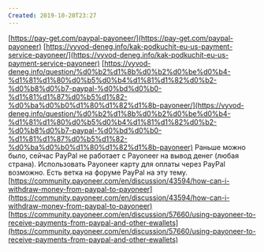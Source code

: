 ```yaml
---
Created: 2019-10-20T23:27
---
```

[https://pay-get.com/paypal-payoneer/](https://pay-get.com/paypal-payoneer)
[https://vyvod-deneg.info/kak-podkuchit-eu-us-payment-service-payoneer/](https://vyvod-deneg.info/kak-podkuchit-eu-us-payment-service-payoneer)
[https://vyvod-deneg.info/question/%d0%b2%d1%8b%d0%b2%d0%be%d0%b4-%d1%81%d1%80%d0%b5%d0%b4%d1%81%d1%82%d0%b2-%d0%b8%d0%b7-paypal-%d0%bd%d0%b0-%d1%81%d1%87%d0%b5%d1%82-%d0%ba%d0%b0%d1%80%d1%82%d1%8b-payoneer/](https://vyvod-deneg.info/question/%d0%b2%d1%8b%d0%b2%d0%be%d0%b4-%d1%81%d1%80%d0%b5%d0%b4%d1%81%d1%82%d0%b2-%d0%b8%d0%b7-paypal-%d0%bd%d0%b0-%d1%81%d1%87%d0%b5%d1%82-%d0%ba%d0%b0%d1%80%d1%82%d1%8b-payoneer)
Раньше можно было, сейчас PayPal не работает с Payoneer на вывод денег (любая страна). Использовать Payoneer карту для оплаты через PayPal возможно. Есть ветка на форуме PayPal на эту тему.
[https://community.payoneer.com/en/discussion/43594/how-can-i-withdraw-money-from-paypal-to-payoneer](https://community.payoneer.com/en/discussion/43594/how-can-i-withdraw-money-from-paypal-to-payoneer)
[https://community.payoneer.com/en/discussion/57660/using-payoneer-to-receive-payments-from-paypal-and-other-ewallets](https://community.payoneer.com/en/discussion/57660/using-payoneer-to-receive-payments-from-paypal-and-other-ewallets)